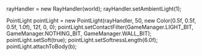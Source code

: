 rayHandler = new RayHandler(world);
rayHandler.setAmbientLight(1);

PointLight pointLight = new PointLight(rayHandler, 50,
		new Color(0.5f, 0.5f, 0.5f, 1.0f), 12f, 0, 0);
pointLight.setContactFilter(GameManager.LIGHT_BIT, GameManager.NOTHING_BIT, GameManager.WALL_BIT);
pointLight.setSoft(true);
pointLight.setSoftnessLength(6.0f);
pointLight.attachToBody(b);